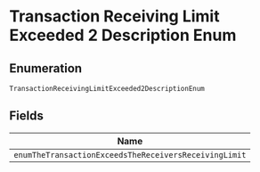 
# Transaction Receiving Limit Exceeded 2 Description Enum

## Enumeration

`TransactionReceivingLimitExceeded2DescriptionEnum`

## Fields

| Name |
|  --- |
| `enumTheTransactionExceedsTheReceiversReceivingLimit` |

